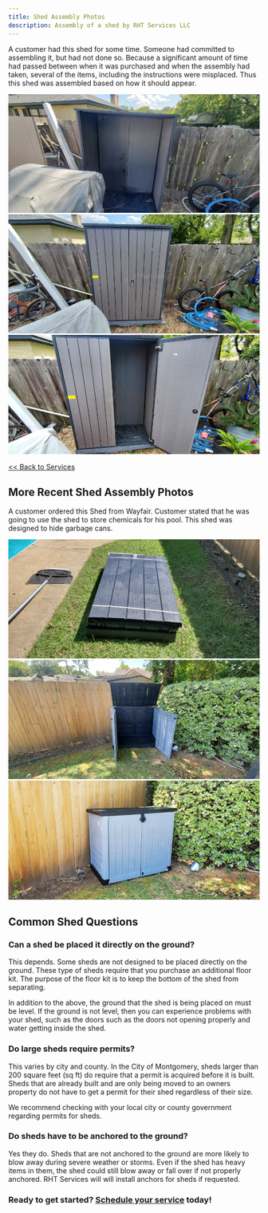 ```yaml
---
title: Shed Assembly Photos
description: Assembly of a shed by RHT Services LLC
---
```


A customer had this shed for some time. Someone had committed to assembling it, but had not done so.
Because a significant amount of time had passed between when it was purchased and when the
assembly had taken, several of the items,
including the instructions were misplaced. Thus this shed was assembled based on how it should appear.

<div class="row my-2">
<div class="col-sm-12 col-lg-4 p-1">
<img src="/images/shed_20200926/20200926_121157T.jpg" alt="Shed assembly in progress">
</div>
<div class="col-sm-12 col-lg-4 p-1">
<img src="/images/shed_20200926/20200926_132218T.jpg" alt="Shed assembly completed" >
</div>
<div class="col-sm-12 col-lg-4 p-1">
<img src="/images/shed_20200926/20200926_132229T.jpg" alt="Shed assembly completed">
</div>
</div>

[<< Back to Services](/services)

## More Recent Shed Assembly Photos

A customer ordered this Shed from Wayfair. Customer stated that he was going to use the shed to store
chemicals for his pool. This shed was designed to hide garbage cans.

<div class="row my-2">
<div class="col-sm-12 col-lg-4 p-1">
<img src="/images/shed_20200926/20200926_105518T.jpg" alt="Shed just taken out of the box">
</div>
<div class="col-sm-12 col-lg-4 p-1">
<img src="/images/shed_20200926/20200926_113735T.jpg" alt="Shed fully opened after assembly">
</div>
<div class="col-sm-12 col-lg-4 p-1">
<img src="/images/shed_20200926/20200926_114049T.jpg" alt="Shed closed after assembly">
</div>
</div>

## Common Shed Questions

### Can a shed be placed it directly on the ground?

This depends. Some sheds are not designed to be placed directly on the ground. These type of sheds require
that you purchase an additional floor kit. The purpose of the floor kit is to keep the bottom of the shed
from separating.

In addition to the above, the ground that the shed is being placed on must be level. If the
ground is not level, then you can experience problems with your shed, such as the doors
such as the doors not opening properly and water getting inside the shed.

### Do large sheds require permits?

This varies by city and county.
In the City of Montgomery, sheds larger than 200 square feet (sq ft) do require that a permit
is acquired before it is built. Sheds that are already built and are only being moved to an owners property
do not have to get a permit for their shed regardless of their size.

We recommend checking with your local city or county government regarding permits for sheds.

### Do sheds have to be anchored to the ground?

Yes they do. Sheds that are not anchored to the ground are more likely to blow
away during severe weather or storms. Even if the shed has heavy items in 
them, the shed could still blow away or fall over if not properly anchored. RHT Services will 
will install anchors for sheds if requested.

<h3>Ready to get started? <a href="https://rhtservices.square.site/">Schedule your service</a> today!</h3>
